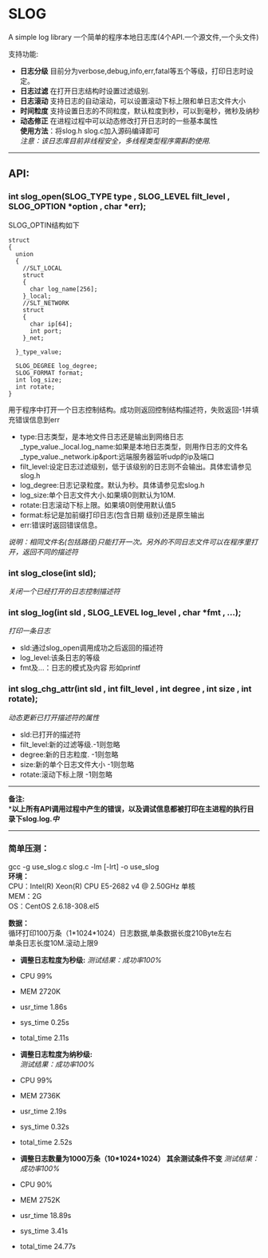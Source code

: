 # SLOG
A simple log library
一个简单的程序本地日志库(4个API.一个源文件,一个头文件)

支持功能:
* **日志分级** 目前分为verbose,debug,info,err,fatal等五个等级，打印日志时设定。  
* **日志过滤** 在打开日志结构时设置过滤级别.  
* **日志滚动** 支持日志的自动滚动，可以设置滚动下标上限和单日志文件大小  
* **时间粒度** 支持设置日志的不同粒度，默认粒度到秒，可以到毫秒，微秒及纳秒  
* **动态修正** 在进程过程中可以动态修改打开日志时的一些基本属性  
**使用方法**：将slog.h slog.c加入源码编译即可  
_注意：该日志库目前非线程安全，多线程类型程序需斟酌使用._

---
## API:
### int slog_open(SLOG_TYPE type , SLOG_LEVEL filt_level , SLOG_OPTION *option , char *err);
SLOG_OPTIN结构如下  
```
struct
{
  union
  {
    //SLT_LOCAL
    struct
    {
      char log_name[256]; 
    }_local;
    //SLT_NETWORK
    struct
    {
      char ip[64];
      int port;
    }_net;
    
  }_type_value;

  SLOG_DEGREE log_degree;
  SLOG_FORMAT format;
  int log_size;
  int rotate;  
}
```
用于程序中打开一个日志控制结构。成功则返回控制结构描述符，失败返回-1并填充错误信息到err  
* type:日志类型，是本地文件日志还是输出到网络日志   
 _type_value._local.log_name:如果是本地日志类型，则用作日志的文件名  
 _type_value._network.ip&port:远端服务器监听udp的ip及端口  
* filt_level:设定日志过滤级别，低于该级别的日志则不会输出。具体宏请参见slog.h  
* log_degree:日志记录粒度。默认为秒。具体请参见宏slog.h  
* log_size:单个日志文件大小.如果填0则默认为10M.  
* rotate:日志滚动下标上限。如果填0则使用默认值5  
* format:标记是加前缀打印日志(包含日期 级别)还是原生输出  
* err:错误时返回错误信息。  

_说明：相同文件名(包括路径)只能打开一次。另外的不同日志文件可以在程序里打开，返回不同的描述符_


### int slog_close(int sld);
_关闭一个已经打开的日志控制描述符_ 

### int slog_log(int sld , SLOG_LEVEL log_level , char *fmt , ...);  
_打印一条日志_  
* sld:通过slog_open调用成功之后返回的描述符  
* log_level:该条日志的等级  
* fmt及...：日志的模式及内容 形如printf  

### int slog_chg_attr(int sld , int filt_level , int degree , int size , int rotate);  
_动态更新已打开描述符的属性_  
* sld:已打开的描述符  
* filt_level:新的过滤等级.-1则忽略  
* degree:新的日志粒度. -1则忽略  
* size:新的单个日志文件大小 -1则忽略  
* rotate:滚动下标上限 -1则忽略  

---
**备注:**    
***以上所有API调用过程中产生的错误，以及调试信息都被打印在主进程的执行目录下slog.log.*中***    

---
### 简单压测：  
gcc -g use_slog.c slog.c -lm [-lrt] -o use_slog  
**环境：**   
CPU：Intel(R) Xeon(R) CPU E5-2682 v4 @ 2.50GHz 单核  
MEM：2G  
OS：CentOS 2.6.18-308.el5  

**数据：**    
循环打印100万条（1\*1024\*1024）日志数据,单条数据长度210Byte左右  
单条日志长度10M.滚动上限9  

* **调整日志粒度为秒级:**
_测试结果：成功率100%_  
* CPU 99%  
* MEM 2720K    
* usr_time 1.86s  
* sys_time 0.25s  
* total_time 2.11s  


* **调整日志粒度为纳秒级:**  
_测试结果：成功率100%_  
* CPU 99%
* MEM 2736K
* usr_time 2.19s
* sys_time 0.32s
* total_time 2.52s

* **调整日志数量为1000万条（10\*1024\*1024） 其余测试条件不变** 
_测试结果：成功率100%_  
* CPU 90%
* MEM 2752K
* usr_time 18.89s
* sys_time 3.41s
* total_time 24.77s

